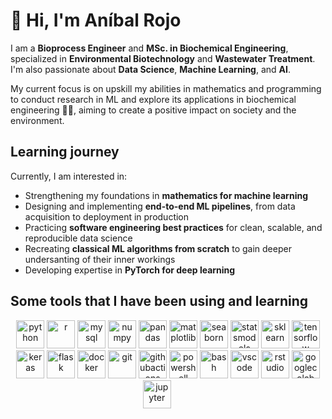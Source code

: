 # 👋 Hi, I'm Aníbal Rojo  

I am a **Bioprocess Engineer** and **MSc. in Biochemical Engineering**, specialized in **Environmental Biotechnology** and **Wastewater Treatment**. I'm also passionate about **Data Science**, **Machine Learning**, and **AI**. <br/> 

My current focus is on upskill my abilities in mathematics and programming to conduct research in ML and explore its applications in biochemical engineering 🦠🤖, aiming to create a positive impact on society and the environment.

## Learning journey  

Currently, I am interested in:
- Strengthening my foundations in **mathematics for machine learning**  
- Designing and implementing **end-to-end ML pipelines**, from data acquisition to deployment in production  
- Practicing **software engineering best practices** for clean, scalable, and reproducible data science  
- Recreating **classical ML algorithms from scratch** to gain deeper undersanting of their inner workings
- Developing expertise in **PyTorch for deep learning**  

## Some tools that I have been using and learning

<p align="center">
<a href="https://www.python.org/"><img src="https://cdn.jsdelivr.net/gh/devicons/devicon@latest/icons/python/python-original.svg" alt="python" width="45" height="45"/></a>
<a href="https://www.r-project.org/"><img src="https://cdn.jsdelivr.net/gh/devicons/devicon@latest/icons/r/r-original.svg" alt="r" width="45" height="45"/></a>
<a href="https://www.mysql.com/"><img src="https://cdn.jsdelivr.net/gh/devicons/devicon@latest/icons/mysql/mysql-original-wordmark.svg" alt="mysql" width="45" height="45"/></a>
<a href="https://numpy.org/"><img src="https://cdn.jsdelivr.net/gh/devicons/devicon@latest/icons/numpy/numpy-original.svg" alt="numpy" width="45" height="45"/></a>
<a href="https://pandas.pydata.org/"><img src="https://cdn.jsdelivr.net/gh/devicons/devicon@latest/icons/pandas/pandas-original-wordmark.svg" alt="pandas" width="45" height="45"/></a>
<a href="https://matplotlib.org/"><img src="https://cdn.jsdelivr.net/gh/devicons/devicon@latest/icons/matplotlib/matplotlib-original-wordmark.svg" alt="matplotlib" width="45" height="45"/></a>
<a href="https://seaborn.pydata.org/"><img src="https://seaborn.pydata.org/_images/logo-mark-lightbg.svg" alt="seaborn" width="45" height="45"/></a>
<a href="https://www.statsmodels.org/"><img src="https://www.statsmodels.org/stable/_images/statsmodels-logo-v2.svg" alt="statsmodels" width="45" height="45"/></a>
<a href="https://scikit-learn.org/"><img src="https://cdn.jsdelivr.net/gh/devicons/devicon@latest/icons/scikitlearn/scikitlearn-original.svg" alt="sklearn" width="45" height="45"/></a>
<a href="https://www.tensorflow.org/"><img src="https://cdn.jsdelivr.net/gh/devicons/devicon@latest/icons/tensorflow/tensorflow-original.svg" alt="tensorflow" width="45" height="45"/></a>
<a href="https://keras.io/"><img src="https://cdn.jsdelivr.net/gh/devicons/devicon@latest/icons/keras/keras-original.svg" alt="keras" width="45" height="45"/></a>
<a href="https://flask.palletsprojects.com/"><img src="https://cdn.jsdelivr.net/gh/devicons/devicon@latest/icons/flask/flask-original-wordmark.svg" alt="flask" width="45" height="45"/></a>
<a href="https://www.docker.com/"><img src="https://cdn.jsdelivr.net/gh/devicons/devicon@latest/icons/docker/docker-original.svg" alt="docker" width="45" height="45"/></a>
<a href="https://git-scm.com/"><img src="https://cdn.jsdelivr.net/gh/devicons/devicon@latest/icons/git/git-original.svg" alt="git" width="45" height="45"/></a>
<a href="https://github.com/features/actions"><img src="https://cdn.jsdelivr.net/gh/devicons/devicon@latest/icons/githubactions/githubactions-original-wordmark.svg" alt="githubactions" width="45" height="45"/></a>
<a href="https://learn.microsoft.com/powershell/"><img src="https://cdn.jsdelivr.net/gh/devicons/devicon@latest/icons/powershell/powershell-original.svg" alt="powershell" width="45" height="45"/></a>
<a href="https://www.gnu.org/software/bash/"><img src="https://cdn.jsdelivr.net/gh/devicons/devicon@latest/icons/bash/bash-original.svg" alt="bash" width="45" height="45"/></a>
<a href="https://code.visualstudio.com/"><img src="https://cdn.jsdelivr.net/gh/devicons/devicon@latest/icons/vscode/vscode-original.svg" alt="vscode" width="45" height="45"/></a>
<a href="https://posit.co/products/rstudio/"><img src="https://cdn.jsdelivr.net/gh/devicons/devicon@latest/icons/rstudio/rstudio-original.svg" alt="rstudio" width="45" height="45"/></a>
<a href="https://colab.research.google.com/"><img src="https://cdn.jsdelivr.net/gh/devicons/devicon@latest/icons/googlecolab/googlecolab-original.svg" alt="googlecolab" width="45" height="45"/></a>
<a href="https://jupyter.org/"><img src="https://cdn.jsdelivr.net/gh/devicons/devicon@latest/icons/jupyter/jupyter-original-wordmark.svg" alt="jupyter" width="45" height="45"/></a>         
</p>
